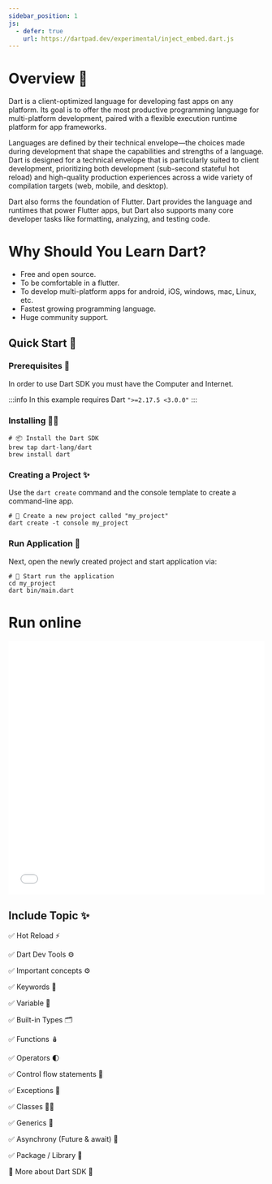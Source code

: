 ```yaml
---
sidebar_position: 1
js:
  - defer: true
    url: https://dartpad.dev/experimental/inject_embed.dart.js
---
```


# Overview 🎯

Dart is a client-optimized language for developing fast apps on any platform. Its goal is to offer the most productive
programming language for multi-platform development, paired with a flexible execution runtime platform for app
frameworks.

Languages are defined by their technical envelope—the choices made during development that shape the capabilities and
strengths of a language. Dart is designed for a technical envelope that is particularly suited to client development,
prioritizing both development (sub-second stateful hot reload) and high-quality production experiences across a wide
variety of compilation targets (web, mobile, and desktop).

Dart also forms the foundation of Flutter. Dart provides the language and runtimes that power Flutter apps, but Dart
also supports many core developer tasks like formatting, analyzing, and testing code.

# Why Should You Learn Dart?

- Free and open source.
- To be comfortable in a flutter.
- To develop multi-platform apps for android, iOS, windows, mac, Linux, etc.
- Fastest growing programming language.
- Huge community support.

## Quick Start 🚀

### Prerequisites 📝

In order to use Dart SDK you must have the Computer and Internet.

:::info
In this example requires Dart `">=2.17.5 <3.0.0"`
:::

### Installing 🧑‍💻

```shell
# 📦 Install the Dart SDK
brew tap dart-lang/dart
brew install dart
```

### Creating a Project ✨

Use the `dart create` command and the console template to create a command-line app.

```shell
# 🚀 Create a new project called "my_project"
dart create -t console my_project
```

### Run Application 🏁

Next, open the newly created project and start application via:

```shell
# 🏁 Start run the application
cd my_project
dart bin/main.dart
```

# Run online

<iframe src="//dartpad.dev/embed-inline.html?id=c0f7c578204d61e08ec0fbc4d63456cd&split=80&theme=dark" frameborder="0" allowfullscreen width="100%" height="500"></iframe>

## Include Topic ✨

✅ Hot Reload ⚡️

✅ Dart Dev Tools ⚙️

✅ Important concepts ⚙️

✅ Keywords 🚏

✅ Variable 🚏

✅ Built-in Types 🗂

✅ Functions 🪆

✅ Operators 🌓

✅ Control flow statements 🍔

✅ Exceptions 💉

✅ Classes 👷‍♂️

✅ Generics 🐳

✅ Asynchrony (Future & await) 📁

✅ Package / Library 📁

🚧 More about Dart SDK 📔

[dart_installation_link]: https://dart.dev/get-dart
